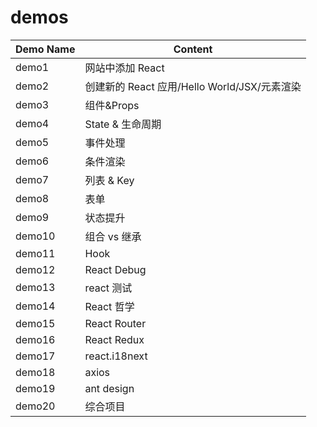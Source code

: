 # demos 

|  Demo Name   | Content  |
|  ----------- | ------   |
| demo1	| 网站中添加 React |
| demo2	| 创建新的 React 应用/Hello World/JSX/元素渲染 |
| demo3	| 组件&Props |
| demo4	| State & 生命周期 |
| demo5	| 事件处理 |
| demo6	| 条件渲染 |
| demo7	| 列表 & Key |
| demo8	| 表单 |
| demo9	| 状态提升 |
| demo10	| 组合 vs 继承 |
| demo11	| Hook |
| demo12	| React Debug |
| demo13	| react 测试 |
| demo14	| React 哲学 |
| demo15	| React Router |
| demo16	| React Redux |
| demo17	| react.i18next |
| demo18	| axios |
| demo19	| ant design |
| demo20	| 综合项目 |

